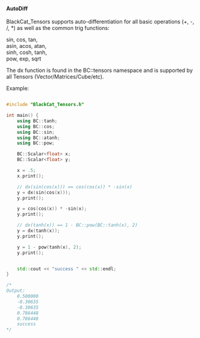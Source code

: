 #### AutoDiff

BlackCat_Tensors supports auto-differentiation for all basic operations (+, -, /, *)
as well as the common trig functions:

sin, cos, tan,  
asin, acos, atan,   
sinh, cosh, tanh,  
pow, exp, sqrt  

The dx function is found in the BC::tensors namespace and is supported by all Tensors (Vector/Matrices/Cube/etc).

Example:

```cpp

#include "BlackCat_Tensors.h"

int main() {
	using BC::tanh;
	using BC::cos;
	using BC::sin;
	using BC::atanh;
	using BC::pow;

	BC::Scalar<float> x;
	BC::Scalar<float> y;

	x = .5;
	x.print();

	// dx(sin(cos(x))) == cos(cos(x)) * -sin(x)
	y = dx(sin(cos(x)));
	y.print();

	y = cos(cos(x)) * -sin(x);
	y.print();

	// dx(tanh(x)) == 1 - BC::pow(BC::tanh(x), 2)
	y = dx(tanh(x));
	y.print();

	y = 1 - pow(tanh(x), 2);
	y.print();


	std::cout << "success " << std::endl;
}

/*
Output:
	0.500000
	-0.30635
	-0.30635
	0.786448
	0.786448
	success 
*/
```
